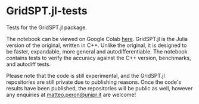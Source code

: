 # GridSPT.jl-tests

Tests for the GridSPT.jl package.

The notebook can be viewed on Google Colab [here](https://githubtocolab.com/MatPeron/GridSPT.jl-tests/blob/main/tests.ipynb). GridSPT.jl is the Julia version of the original, written in C++. Unlike the original, it is designed to be faster, expandable, more general and autodifferentiable. The notebook contains tests to verify the accuracy against the C++ version, benchmarks, and autodiff tests.

Please note that the code is still experimental, and the GridSPT.jl repositories are still private due to publishing reasons. Once the code's results have been published, the repositories will be public as well, however any enquiries at matteo.peron@unipr.it are welcome!
